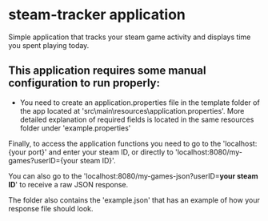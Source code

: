 # steam-tracker application

Simple application that tracks your steam game activity and displays time you spent playing today.

## This application requires some manual configuration to run properly:
- You need to create an application.properties file in the template folder of the app located at 'src\main\resources\application.properties'. More detailed explanation of required fields is located in the same resources folder under 'example.properties'

Finally, to access the application functions you need to go to the 'localhost:{your port}' and enter your steam ID, or 
directly to 'localhost:8080/my-games?userID={your steam ID}'.

You can also go to the 'localhost:8080/my-games-json?userID=**your steam ID**' to receive a raw JSON response.

The folder also contains the 'example.json' that has an example of how your response file should look.
